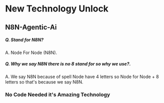 # New Technology Unlock
## N8N-Agentic-Ai

##### Q. Stand for N8N?
<p>A. Node For Node (N8N).</p>

##### Q. Why we say N8N there is no 8 stand for so why we use?.
<p>A. We say N8N because of spell Node have 4 letters so Node for Node + 8 letters so that's because we say N8N.</p>

### No Code Needed it's Amazing Technology
